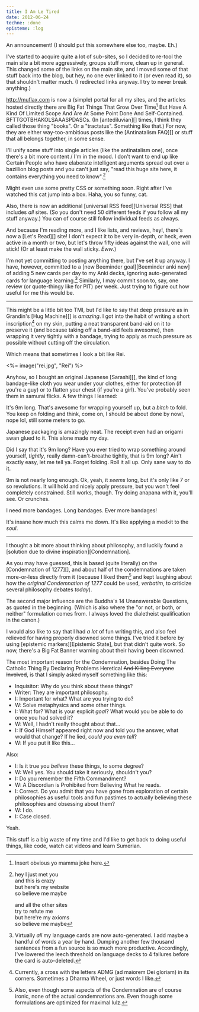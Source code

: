 ```yaml
---
title: I Am Le Tired
date: 2012-06-24
techne: :done
episteme: :log
---
```


An announcement! (I should put this somewhere else too, maybe. Eh.)

I've started to acquire quite a lot of sub-sites, so I decided to re-tool the main site a bit more aggressively, groups stuff more, clean up in general. This changed some of the links on the main site, and I moved some of that stuff back into the blog, but hey, no one ever linked to it (or even read it), so that shouldn't matter much. (I redirected links anyway. I try to never break anything.)

<http://muflax.com> is now a (simple) portal for all my sites, and the articles hosted directly there are Big Fat Things That Grow Over Time[^yo] But Have A Kind Of Limited Scope And Are At Some Point Done And Self-Contained. BFTTGOTBHAKOLSAAASPDASCs. (In [antediluvian][] times, I think they called those thing "books". Or a "tractatus". Something like that.) For now, they are either way-too-ambitious posts like the [Antinatalism FAQ][] or stuff that all belongs together, in some sense.

I'll unify some stuff into single articles (like the antinatalism one), once there's a bit more content / I'm in the mood. I don't want to end up like Certain People who have elaborate intelligent arguments spread out over a bazillion blog posts and you can't just say, "read this huge site here, it contains everything you need to know".[^meta]

[^meta]:
    hey I just met you  
    and this is crazy  
    but here's my website  
    so believe me maybe  

    and all the other sites  
    try to refute me  
    but here're my axioms  
    so believe me maybe  
    
Might even use some pretty CSS or something soon. Right after I've watched this cat jump into a box. Haha, you so funny, cat.

[^yo]: Insert obvious yo mamma joke here.

Also, there is now an additional [universal RSS feed][Universal RSS] that includes *all* sites. (So you don't need 50 different feeds if you follow all my stuff anyway.) You can of course still follow individual feeds as always.

And because I'm reading more, and I like lists, and reviews, hey!, there's now a [Let's Read][] site! I don't expect it to be very in-depth, or heck, even active in a month or two, but let's throw fifty ideas against the wall, one will stick! (Or at least make the wall sticky. *Eww*.)

I'm not yet committing to posting anything there, but I've set it up anyway. I have, however, committed to a [new Beeminder goal][Beeminder anki new] of adding 5 new cards per day to my Anki decks, ignoring auto-generated cards for language learning.[^lang] Similarly, I may commit soon to, say, one review (or quote-thingy like for PIT) per week. Just trying to figure out how useful for me this would be.

[^lang]: Virtually *all* my language cards are now auto-generated. I add maybe a handful of words a year by hand. Dumping another few thousand sentences from a fun source is so much more productive. Accordingly, I've lowered the leech threshold on language decks to 4 failures before the card is auto-deleted.

---

This might be a little bit too TMI, but I'd like to say that deep pressure as in Grandin's [Hug Machine][] is *amazing*. I got into the habit of writing a short inscription[^amdg] on my skin, putting a neat transparent band-aid on it to preserve it (and because taking off a band-aid feels awesome), then wrapping it very tightly with a bandage, trying to apply as much pressure as possible without cutting off the circulation.

[^amdg]: Currently, a cross with the letters ADMG (ad maiorem Dei gloriam) in its corners. Sometimes a Dharma Wheel, or just words I like.

Which means that sometimes I look a bit like Rei.

<%= image("rei.jpg", "Rei") %>

Anyhow, so I bought an original Japanese [Sarashi][], the kind of long bandage-like cloth you wear under your clothes, either for protection (if you're a guy) or to flatten your chest (if you're a girl). You've probably seen them in samurai flicks. A few things I learned:

It's 9m long. That's awesome for wrapping yourself up, but a *bitch* to fold. You keep on folding and think, come on, I should be about done by now!, nope lol, still some meters to go.

Japanese packaging is amazingly neat. The receipt even had an origami swan glued to it. This alone made my day.

Did I say that it's 9m long? Have you ever tried to wrap something around yourself, *tightly*, really damn-can't-breathe tightly, that is 9m long? Ain't exactly easy, let me tell ya. Forget folding. Roll it all up. Only sane way to do it.

9m is not nearly long enough. Ok, yeah, it *seems* long, but it's only like 7 or so revolutions. It will hold and nicely apply pressure, but you won't feel completely constrained. Still works, though. Try doing anapana with it, you'll see. Or crunches.

I need more bandages. Long bandages. Ever more bandages!

It's insane how much this calms me down. It's like applying a medkit to the *soul*.

---

I thought a bit more about thinking about philosophy, and luckily found a [solution due to divine inspiration][Condemnation].

As you may have guessed, this is based (quite literally) on the [Condemnation of 1277][], and about half of the condemnations are taken more-or-less directly from it (because I liked them[^ironic] and kept laughing about how the *original Condemnation of 1277* could be used, *verbatim*, to criticize several philosophy debates *today*).

The second major influence are the Buddha's 14 Unanswerable Questions, as quoted in the beginning. (Which is also where the "or not, or both, or neither" formulation comes from. I always loved the dialetheist qualification in the canon.)

I would also like to say that I had *a lot* of fun writing this, and also feel relieved for having properly disowned some things. I've tried it before by using [epistemic markers][Epistemic State], but that didn't quite work. So now, there's a Big Fat Banner warning about their having been disowned.

[^site]: On this site, at least. I might extend it to other sites as I see fit / whenever I'm reminded of their existence.

[^ironic]: Also, even though some aspects of the Condemnation are of course ironic, none of the actual condemnations are. Even though some formulations are optimized for maximal lulz.

The most important reason for the Condemnation, besides Doing The Catholic Thing By Declaring Problems Heretical <del>And Killing Everyone Involved</del>, is that I simply asked myself something like this:

- Inquisitor: Why do you think about these things?
- Writer: They are important philosophy.
- I: Important for what? What are you trying to do?
- W: Solve metaphysics and some other things.
- I: What for? What is your explicit *goal*? What would you be able to do once you had solved it?
- W: Well, I hadn't really thought about that...
- I: If God Himself appeared right now and told you the answer, what would that change? If he lied, *could you even tell*?
- W: If you put it like this...

Also:

- I: Is it true you *believe* these things, to some degree?
- W: Well yes. You should take it seriously, shouldn't you?
- I: Do you remember the Fifth Commandment?
- W: A Discordian is Prohibited from Believing What he reads.
- I: Correct. Do you admit that you have gone from exploration of certain philosophies as useful tools and fun pastimes to actually believing these philosophies and obsessing about them?
- W: I do.
- I: Case closed.

Yeah.

This stuff is a big waste of my time and I'd like to get back to doing useful things, like code, watch cat videos and learn Sumerian.
